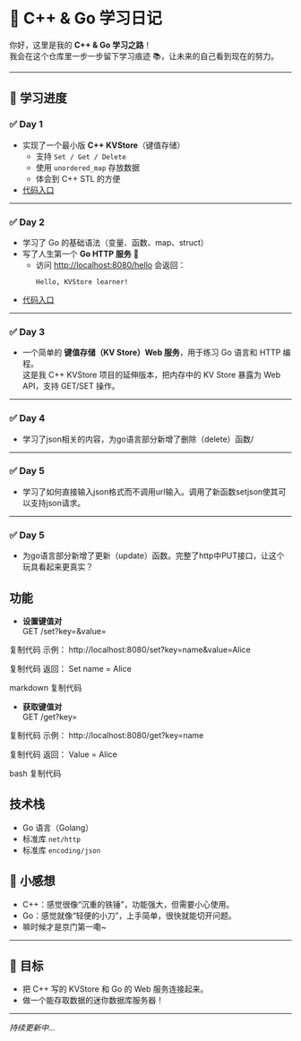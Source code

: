 # 🚀 C++ & Go 学习日记

你好，这里是我的 **C++ & Go 学习之路**！  
我会在这个仓库里一步一步留下学习痕迹 📚，让未来的自己看到现在的努力。  

---

## 📅 学习进度

### ✅ Day 1
- 实现了一个最小版 **C++ KVStore**（键值存储）  
  - 支持 `Set / Get / Delete`  
  - 使用 `unordered_map` 存放数据  
  - 体会到 C++ STL 的方便  
- [代码入口](./kvstore.cpp)

---

### ✅ Day 2
- 学习了 Go 的基础语法（变量、函数、map、struct）  
- 写了人生第一个 **Go HTTP 服务** 🎉  
  - 访问 [http://localhost:8080/hello](http://localhost:8080/hello) 会返回：  
    ```
    Hello, KVStore learner!
    ```
- [代码入口](./main.go)

---

 ### ✅ Day 3
 - 一个简单的 **键值存储（KV Store）Web 服务**，用于练习 Go 语言和 HTTP 编程。  
这是我 C++ KVStore 项目的延伸版本，把内存中的 KV Store 暴露为 Web API，支持 GET/SET 操作。

---

### ✅ Day 4
- 学习了json相关的内容，为go语言部分新增了删除（delete）函数/

---

### ✅ Day 5
- 学习了如何直接输入json格式而不调用url输入。调用了新函数setjson使其可以支持json请求。

---

### ✅ Day 5
- 为go语言部分新增了更新（update）函数。完整了http中PUT接口，让这个玩具看起来更真实？
## 功能

- **设置键值对**  
GET /set?key=<key>&value=<value>

复制代码
示例：
http://localhost:8080/set?key=name&value=Alice

复制代码
返回：
Set name = Alice

markdown
复制代码

- **获取键值对**  
GET /get?key=<key>

复制代码
示例：
http://localhost:8080/get?key=name

复制代码
返回：
Value = Alice

bash
复制代码

## 技术栈

- Go 语言（Golang）  
- 标准库 `net/http`  
- 标准库 `encoding/json`  



## 🌟 小感想
- C++：感觉很像“沉重的铁锤”，功能强大，但需要小心使用。  
- Go：感觉就像“轻便的小刀”，上手简单，很快就能切开问题。  
- 嘛时候才是京门第一嘞~
---

## 🏃 目标
- 把 C++ 写的 KVStore 和 Go 的 Web 服务连接起来。  
- 做一个能存取数据的迷你数据库服务器！  

---

_持续更新中…_

